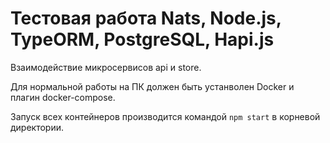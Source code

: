 # Тестовая работа Nats, Node.js, TypeORM, PostgreSQL, Hapi.js

Взаимодействие микросервисов api и store.

Для нормальной работы на ПК должен быть устанволен Docker и плагин docker-compose.

Запуск всех контейнеров производится командой `npm start` в корневой директории.

